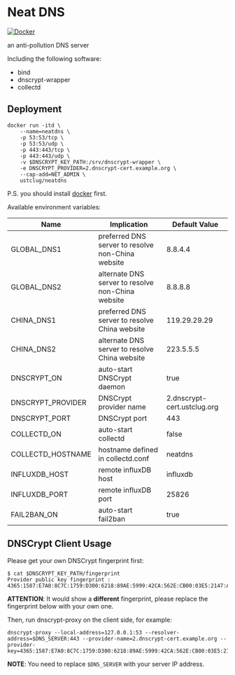 # Neat DNS

[![Docker](https://github.com/ffha/neatdns/actions/workflows/docker.yml/badge.svg)](https://github.com/ffha/neatdns/actions/workflows/docker.yml)

an anti-pollution DNS server

Including the following software:

* bind
* dnscrypt-wrapper
* collectd

## Deployment

```shell
docker run -itd \
	--name=neatdns \
	-p 53:53/tcp \
	-p 53:53/udp \
	-p 443:443/tcp \
	-p 443:443/udp \
	-v $DNSCRYPT_KEY_PATH:/srv/dnscrypt-wrapper \
	-e DNSCRYPT_PROVIDER=2.dnscrypt-cert.example.org \
	--cap-add=NET_ADMIN \
	ustclug/neatdns
```

P.S. you should install [docker](https://www.docker.com) first.

Available environment variables:

| Name              | Implication                              | Default Value               |
| ----------------- | ---------------------------------------- | --------------------------- |
| GLOBAL_DNS1       | preferred DNS server to resolve non-China website | 8.8.4.4                     |
| GLOBAL_DNS2       | alternate DNS server to resolve non-China website | 8.8.8.8                     |
| CHINA_DNS1        | preferred DNS server to resolve China website | 119.29.29.29                |
| CHINA_DNS2        | alternate DNS server to resolve China website | 223.5.5.5                   |
| DNSCRYPT_ON       | auto-start DNSCrypt daemon               | true                        |
| DNSCRYPT_PROVIDER | DNSCrypt provider name                   | 2.dnscrypt-cert.ustclug.org |
| DNSCRYPT_PORT     | DNSCrypt port                            | 443                         |
| COLLECTD_ON       | auto-start collectd                      | false                       |
| COLLECTD_HOSTNAME | hostname defined in collectd.conf        | neatdns                     |
| INFLUXDB_HOST     | remote influxDB host                     | influxdb                    |
| INFLUXDB_PORT     | remote influxDB port                     | 25826                       |
| FAIL2BAN_ON       | auto-start fail2ban                      | true                        |

## DNSCrypt Client Usage

Please get your own DNSCrypt fingerprint first:

```shell
$ cat $DNSCRYPT_KEY_PATH/fingerprint
Provider public key fingerprint : 4365:1587:E7A0:8C7C:1759:D300:6218:89AE:5999:42CA:562E:CB00:03E5:2147:A850:E191
```

**ATTENTION**: It would show a **different** fingerprint, please replace the fingerprint below with your own one.

Then, run dnscrypt-proxy on the client side, for example:

```
dnscrypt-proxy --local-address=127.0.0.1:53 --resolver-address=$DNS_SERVER:443 --provider-name=2.dnscrypt-cert.example.org --provider-key=4365:1587:E7A0:8C7C:1759:D300:6218:89AE:5999:42CA:562E:CB00:03E5:2147:A850:E191
```

**NOTE**:  You need to replace `$DNS_SERVER` with your server IP address.

